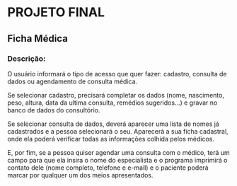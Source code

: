 # PROJETO FINAL

## Ficha Médica

### Descrição:
O usuário informará o tipo de acesso que quer fazer: cadastro, consulta de dados ou agendamento de consulta médica.

Se selecionar cadastro, precisará completar os dados (nome, nascimento, peso, altura, data da ultima consulta, remédios sugeridos...) e gravar no banco de dados do consultório.

Se selecionar consulta de dados, deverá aparecer uma lista de nomes já cadastrados e a pessoa selecionará o seu. Aparecerá a sua ficha cadastral, onde ela poderá verificar todas as informações colhida pelos médicos.

E, por fim, se a pessoa quiser agendar uma consulta com o médico, terá um campo para que ela insira o nome do especialista e o programa imprimirá o contato dele (nome completo, telefone e e-mail) e o paciente poderá marcar por qualquer um dos meios apresentados.
